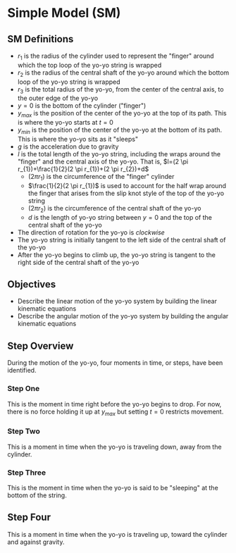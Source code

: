 # Simple Model (SM)
## SM Definitions
- $r_1$ is the radius of the cylinder used to represent the "finger" around which the top loop of the yo-yo string is wrapped
- $r_2$ is the radius of the central shaft of the yo-yo around which the bottom loop of the yo-yo string is wrapped
- $r_3$ is the total radius of the yo-yo, from the center of the central axis, to the outer edge of the yo-yo
- $y=0$ is the bottom of the cylinder ("finger")
- $y_{max}$ is the position of the center of the yo-yo at the top of its path. This is where the yo-yo starts at $t=0$
- $y_{min}$ is the position of the center of the yo-yo at the bottom of its path. This is where the yo-yo sits as it "sleeps"
- $g$ is the acceleration due to gravity
- $l$ is the total length of the yo-yo string, including the wraps around the "finger" and the central axis of the yo-yo. That is, $l=(2 \pi r_{1})+\frac{1}{2}(2 \pi r_{1})+(2 \pi r_{2})+d$
  - $(2 \pi r_{1})$ is the circumference of the "finger" cylinder
  - $\frac{1}{2}(2 \pi r_{1})$ is used to account for the half wrap around the finger that arises from the slip knot style of the top of the yo-yo string
  - $(2 \pi r_{2})$ is the circumference of the central shaft of the yo-yo
  - $d$ is the length of yo-yo string between $y=0$ and the top of the central shaft of the yo-yo
- The direction of rotation for the yo-yo is *clockwise*
- The yo-yo string is initially tangent to the left side of the central shaft of the yo-yo
- After the yo-yo begins to climb up, the yo-yo string is tangent to the right side of the central shaft of the yo-yo

## Objectives
- Describe the linear motion of the yo-yo system by building the linear kinematic equations
- Describe the angular motion of the yo-yo system by building the angular kinematic equations

## Step Overview
During the motion of the yo-yo, four moments in time, or steps, have been identified.

### Step One
This is the moment in time right before the yo-yo begins to drop. For now, there is no force holding it up at ${y_{max}}$ but setting ${t=0}$ restricts movement. 

### Step Two
This is a moment in time when the yo-yo is traveling down, away from the cylinder.

### Step Three
This is the moment in time when the yo-yo is said to be "sleeping" at the bottom of the string.

## Step Four
This is a moment in time when the yo-yo is traveling up, toward the cylinder and against gravity.